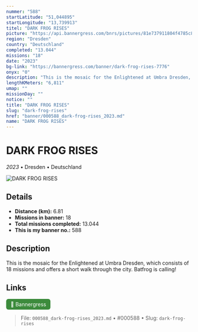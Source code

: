 ```yaml
---
nummer: "588"
startLatitude: "51,044895"
startLongitude: "13,739913"
titel: "DARK FROG RISES"
picture: "https://api.bannergress.com/bnrs/pictures/81e737911804f4785c856eac86305ba1"
region: "Dresden"
country: "Deutschland"
completed: "13.044"
missions: "18"
date: "2023"
bg-link: "https://bannergress.com/banner/dark-frog-rises-7776"
onyx: "0"
description: "This is the mosaic for the Enlightened at Umbra Dresden, which consists of 18 missions and offers a short walk through the city.\nBatfrog is calling!"
lengthKMeters: "6,811"
umap: ""
missionDay: ""
notice: ""
title: "DARK FROG RISES"
slug: "dark-frog-rises"
href: "banner/000588_dark-frog-rises_2023.md"
name: "DARK FROG RISES"
---
```

# DARK FROG RISES

*2023* • Dresden • Deutschland

![DARK FROG RISES](https://api.bannergress.com/bnrs/pictures/81e737911804f4785c856eac86305ba1)



## Details
- **Distance (km):** 6.81
- **Missions in banner:** 18
- **Total missions completed:** 13.044
- **This is my banner no.:** 588



## Description
This is the mosaic for the Enlightened at Umbra Dresden, which consists of 18 missions and offers a short walk through the city.
Batfrog is calling!



## Links
<a href="https://bannergress.com/banner/dark-frog-rises-7776" target="_blank" style="display:inline-block;margin-right:8px;padding:6px 12px;background:#3c8b3c;color:#fff;text-decoration:none;border-radius:6px;">🔗 Bannergress</a>



> File: `000588_dark-frog-rises_2023.md`
> • #000588
> • Slug: `dark-frog-rises`
